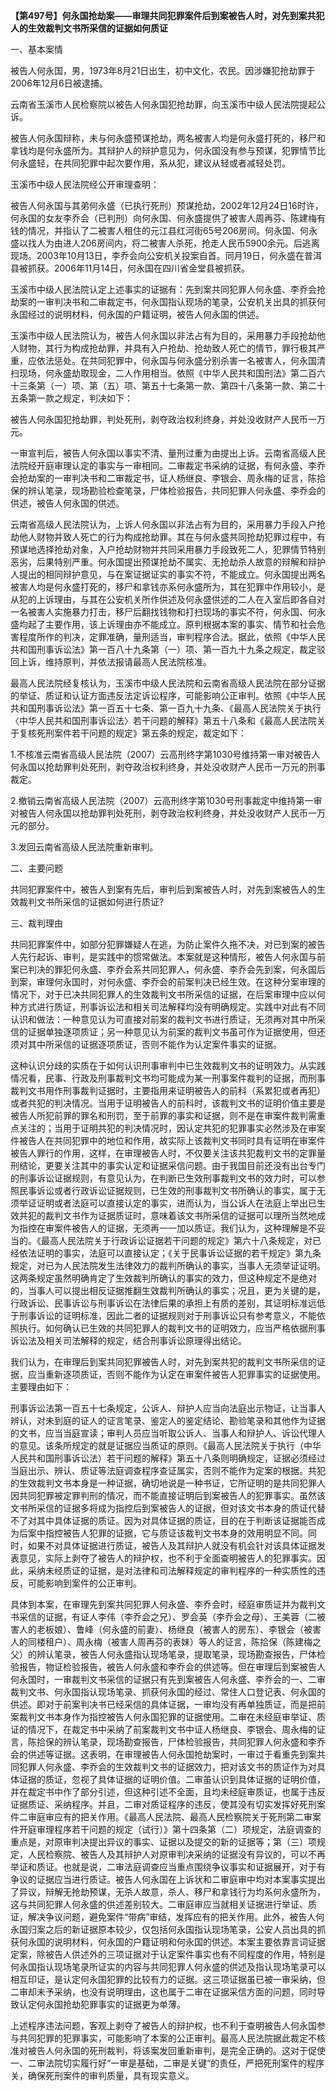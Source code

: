 **【第497号】何永国抢劫案——审理共同犯罪案件后到案被告人时，对先到案共犯人的生效裁判文书所采信的证据如何质证**

一、基本案情

被告人何永国，男，1973年8月21日出生，初中文化，农民。因涉嫌犯抢劫罪于2006年12月6日被逮捕。

云南省玉溪市人民检察院以被告人何永国犯抢劫罪，向玉溪市中级人民法院提起公诉。

被告人何永国辩称，未与何永盛预谋抢劫，两名被害人均是何永盛打死的，移尸和拿钱均是何永盛所为。其辩护人的辩护意见为，何永国没有参与预谋，犯罪情节比何永盛轻，在共同犯罪中起次要作用，系从犯，建议从轻或者减轻处罚。

玉溪市中级人民法院经公开审理查明：

被告人何永国与其弟何永盛（已执行死刑）预谋抢劫，2002年12月24日16时许，何永国的女友李乔会（已判刑）向何永国、何永盛提供了被害人周再芬、陈建梅有钱的情况，并指认了二被害人租住的元江县红河街65号206房间。何永国、何永盛以找人为由进人206房间内，将二被害人杀死，抢走人民币5900余元。后逃离现场。2003年10月13日，李乔会向公安机关投案自首。同月19日，何永盛在普洱县被抓获。2006年11月14日，何永国在四川省金堂县被抓获。

玉溪市中级人民法院认定上述事实的证据有：先到案共同犯罪人何永盛、李乔会抢劫案的一审判决书和二审裁定书，何永国指认现场的笔录，公安机关出具的抓获何永国经过的说明材料，何永国的户籍证明，被告人何永国的供述。

玉溪市中级人民法院认为，被告人何永国以非法占有为目的，采用暴力手段抢劫他人财物，其行为构成抢劫罪，并具有入户抢劫、抢劫致人死亡的情节，罪行极其严重，应依法惩处。在共同犯罪中，何永国与何永盛分别杀害一名被害人，何永国清扫现场，何永盛劫取现金，二人作用相当。依照《中华人民共和国刑法》第二百六十三条第（一）项、第（五）项、第五十七条第一款、第四十八条第一款、第二十五条第一款之规定，判决如下：

被告人何永国犯抢劫罪，判处死刑，剥夺政治权利终身，并处没收财产人民币一万元。

一审宣判后，被告人何永国以事实不清、量刑过重为由提出上诉。云南省高级人民法院经开庭审理认定的事实与一审相同。二审裁定书采纳的证据，有何永盛、李乔会抢劫案的一审判决书和二审裁定书，证人杨继良、李银会、周永梅的证言，陈拾保的辨认笔录，现场勘验检查笔录，尸体检验报告，共同犯罪人何永盛、李乔会的供述，被告人何永国的供述。

云南省高级人民法院认为，上诉人何永国以非法占有为目的，采用暴力手段入户抢劫他人财物并致人死亡的行为构成抢劫罪。其在与何永盛共同抢劫犯罪过程中，有预谋地选择抢劫对象，入户抢劫财物并共同采用暴力手段致死二人，犯罪情节特别恶劣，后果特别严重。何永国提出预谋抢劫不属实、无抢劫杀人故意的辩解和辩护人提出的相同辩护意见，与在案证据证实的事实不符，不能成立。何永国提出两名被害人均是何永盛打死的，移尸和拿钱亦系何永盛所为，其在犯罪中作用较小，是从犯的上诉理由，与其在公安机关所作供述及何永盛供述的二人在入室后即各自对一名被害人实施暴力打击，移尸后翻找钱物和打扫现场的事实不符，何永国、何永盛均起了主要作用，该上诉理由亦不能成立。原判根据本案的事实、情节和社会危害程度所作的判决，定罪准确，量刑适当，审判程序合法。据此，依照《中华人民共和国刑事诉讼法》第一百八十九条第（一）项、第一百九十九条之规定，裁定驳回上诉，维持原判，并依法报请最高人民法院核准。

最高人民法院经复核认为，玉溪市中级人民法院和云南省高级人民法院在部分证据的举证、质证和认证方面违反法定诉讼程序，可能影响公正审判。依照《中华人民共和国刑事诉讼法》第一百五十七条、第一百九十九条、《最高人民法院关于执行〈中华人民共和国刑事诉讼法〉若干问题的解释》第五十八条和《最高人民法院关于复核死刑案件若干问题的规定》第五条的规定，裁定如下：

1.不核准云南省高级人民法院（2007）云高刑终字第1030号维持第一审对被告人何永国以抢劫罪判处死刑，剥夺政治权利终身，并处没收财产人民币一万元的刑事裁定。

2.撤销云南省高级人民法院（2007）云高刑终字第1030号刑事裁定中维持第一审对被告人何永国以抢劫罪判处死刑，剥夺政治权利终身，并处没收财产人民币一万元的部分。

3.发回云南省高级人民法院重新审判。

二、主要问题

共同犯罪案件中，被告人到案有先后，审判后到案被告人时，对先到案被告人的生效裁判文书所采信的证据如何进行质证?

三、裁判理由

共同犯罪案件中，如部分犯罪嫌疑人在逃，为防止案件久拖不决，对已到案的被告人先行起诉、审判，是实践中的惯常做法。本案就是这种情形，被告人何永国与前案已判决的罪犯何永盛、李乔会系共同犯罪人，何永盛、李乔会先到案，何永国后到案，审理何永国时，对何永盛、李乔会的前案判决已经生效。在这种分案审理的情况下，对于已决共同犯罪人的生效裁判文书所采信的证据，在后案审理中应以何种方式进行质证，刑事诉讼法和相关司法解释均没有明确规定。实践中对此有不同认识和做法：一种意见认为可直接对前案的裁判文书进行质证，无须再对其中所采信的证据单独逐项质证；另一种意见认为前案的裁判文书虽可作为证据使用，但还须对其中所采信的证据逐项质证，否则不能作为认定案件事实的证据。

这种认识分歧的实质在于如何认识刑事审判中已生效裁判文书的证明效力。从实践情况看，民事、行政及刑事裁判文书均可能成为某一刑事案件裁判的证据，而刑事裁判文书用作刑事裁判证据时，主要指用来证明被告人的前科（系累犯或者再犯）或者共犯的判决情况。当用于证明被告人的前科时，该裁判文书的证明价值主要是被告人所犯前罪的罪名和刑罚，至于前罪的事实和证据，则不是在审案件裁判需重点关注的；当用于证明共犯的判决情况时，因认定共犯的犯罪事实必然涉及在审案件被告人在共同犯罪中的地位和作用，故实际上该裁判文书同时具有证明在审案件被告人罪行的作用，这样，在审理被告人时，不仅要关注该共犯裁判文书的定罪量刑结论，更要关注其中的事实认定和证据采信问题。由于我国目前还没有出台专门的刑事诉讼证据规则，有意见认为，在判断已生效刑事裁判文书的效力时，可以参照民事诉讼或者行政诉讼证据规则，已生效的刑事裁判文书所确认的事实，属于无须举证证明或者法庭可以直接认定的事实，进而认为，当公诉人在法庭上举出已生效共犯的裁判文书作为证据质证时，意味着该文书所采信的证据可以理所当然地成为指控在审案件被告人的证据，无须再一一加以质证。我们认为，这种理解是不妥当的。《最高人民法院关于行政诉讼证据若干问题的规定》第六十八条规定，对已经依法证明的事实，法庭可以直接认定；《关于民事诉讼证据的若干规定》第九条规定，对已为人民法院发生法律效力的裁判所确认的事实，当事人无须举证证明。这两条规定虽然明确肯定了生效裁判所确认的事实的效力，但这种规定不是绝对的，当事人可以提出相反证据推翻生效裁判所确认的事实；况且，更为关键的是，行政诉讼、民事诉讼与刑事诉讼在法律后果的承担上有质的差别，其证明标准远低于刑事诉讼的证明标准，因此二者的证据规则对于刑事诉讼只有参考意义，不能依照执行。如何确认已生效的共同犯罪人的裁判文书的证明效力，应当严格依据刑事诉讼法及相关司法解释的规定，结合刑事诉讼原理得出结论。

我们认为，在审理后到案共同犯罪被告人时，对先到案共犯的裁判文书所采信的证据，应当重新逐项质证，否则不能作为认定在审案件被告人犯罪事实的证据使用。主要理由如下：

刑事诉讼法第一百五十七条规定，公诉人、辩护人应当向法庭出示物证，让当事人辨认，对未到庭的证人的证言笔录、鉴定人的鉴定结论、勘验笔录和其他作为证据的文书，应当当庭宣读；审判人员应当听取公诉人、当事人和辩护人、诉讼代理人的意见。该条所规定的就是证据应当质证的原则。《最高人民法院关于执行（中华人民共和国刑事诉讼法）若干问题的解释》第五十八条则明确规定，证据必须经过当庭出示、辨认、质证等法庭调查程序查证属实，否则不能作为定案的根据。共犯的生效裁判文书本身是一种证据，确切地说是一种书证，它所证明的是共同犯罪人因共同犯罪被定罪判刑的情况，而不能直接证明后到案被告人的犯罪事实。虽然该文书所采信的证据多将成为指控后到案被告人的证据，但对该文书本身的质证代替不了对其中具体证据的质证。因为对具体证据的质证，目的在于判断该证据能否成为后案中指控被告人犯罪的证据，它与质证该裁判文书本身的效用明显不同。同时，如果不对具体证据进行质证，被告人及其辩护人就没有机会针对该具体证据发表意见，实际上剥夺了被告人的辩护权，也不利于全面查明被告人的犯罪事实。因此，采纳未经质证的证据，是对法律和司法解释规定的审判程序的一种实质性的违反，可能影响到案件的公正审判。

具体到本案，在审理先到案共同犯罪人何永盛、李乔会时，经庭审质证并为裁判文书采信的证据，有证人李伟（李乔会之兄）、罗会英（李乔会之母）、王美蓉（二被害人的老板娘）、鲁峰（何永盛的前妻）、杨继良（被害人的房东）、李银会（被害人的同楼租户）、周永梅（被害人周再芬的表妹）等人的证言，陈拾保（陈建梅之父）的辨认笔录，被告人何永盛指认现场笔录，提取笔录，现场勘查报告，尸体检验报告，物证检验报告，被告人何永盛和李乔会的供述等。但在审理后到案被告人何永国时，一审裁判文书采信的证据只有先到案被告人何永盛、李乔会的一、二审裁判文书、何永国指认现场笔录、抓获何永国的经过、常住人口登记表、何永国的供述。即对于前案判决书已经采信的具体证据，一审均没有再单独质证，而是把前案裁判文书本身作为指控被告人何永国犯罪的证据使用。二审在未经庭审举证、质证的情况下，在裁定书中采纳了前案裁判文书中证人杨继良、李银会、周永梅的证言，陈拾保的辨认笔录，现场勘查报告，尸体检验报告，共同犯罪人何永盛和李乔会的供述等证据。这表明，在审理被告人何永国抢劫案时，一审过于看重先到案共同犯罪人何永盛、李乔会的生效裁判文书的证据效力，把对该文书的质证作为对具体证据的质证，忽视了具体证据的证明价值。二审虽认识到具体证据的证明价值，并在裁定书中作了部分引述，但这种引述不全面，且均未经庭审质证，也属于违反证据质证、采纳程序。并且，二审对质证程序的违反，使其没有切实发挥好死刑案件二审庭审应有的把关作用。《最高人民法院、最高人民检察院关于死刑第二审案件开庭审理程序若干问题的规定（试行）》第十四条第（二）项规定，法庭调查的重点是，对原审判决提出异议的事实、证据以及提交的新的证据等；第（三）项规定，人民检察院、被告人及其辩护人对原审判决采纳的证据没有异议的，可以不再举证和质证。也就是说，二审法庭调查应当重点围绕争议事实和证据展开，对于有争议的证据应当进行质证。被告人何永国在上诉状和二审庭审中均对本案事实提出了异议，辩解无抢劫预谋，无杀人故意，杀人、移尸和拿钱行为均系何永盛所为，这与共同犯罪人何永盛的供述差别较大。二审庭审应当就相关证据进行举证、质证，解决争议问题，避免案件“带病”审结，发挥应有的把关作用。此外，被告人何永国归案之后的新证据原本较少，仅包括何永国指认现场笔录，公安人员出具的抓获何永国的说明材料，何永国的户籍证明和何永国的供述。本案主要依靠言词证据定案，除被告人供述外的三项证据对于认定案件事实也有不同程度的作用，特别是何永国指认现场笔录所证实的内容与共同犯罪人何永盛的供述及指认现场笔录可以相互印证，是认定何永国犯罪的比较有力的证据。这三项证据虽已被一审采纳，但二审却未予采纳，也没有说明理由，这也属于二审在证据采信方面的问题，同时导致认定何永国抢劫犯罪事实的证据更为单薄。

上述程序违法问题，客观上剥夺了被告人的辩护权，也不利于查明被告人何永国参与共同犯罪的犯罪事实，可能影响了本案的公正审判。最高人民法院据此裁定不核准对被告人何永国的死刑裁判，将该案发回重新审判，是完全正确的。这对于促使一、二审法院切实履行好“一审是基础，二审是关键”的责任，严把死刑案件的程序关，确保死刑案件的审判质量，具有现实意义。